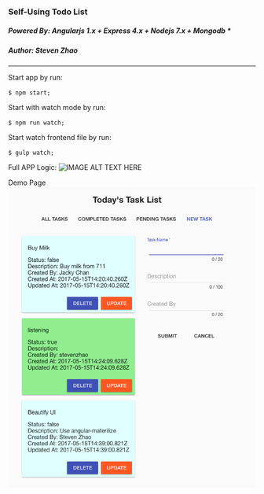 ### Self-Using Todo List

##### Powered By: Angularjs 1.x + Express 4.x + Nodejs 7.x + Mongodb *

##### Author: Steven Zhao

---

Start app by run:

```
$ npm start;
```

Start with watch mode by run:

```
$ npm run watch;
```

Start watch frontend file by run:

```
$ gulp watch;
```

Full APP Logic:
![IMAGE ALT TEXT HERE](https://cask.scotch.io/2013/11/mean.jpg)

Demo Page
![IMAGE ALT TEXT HERE](md-image/demo.png?raw=true, "Demo")